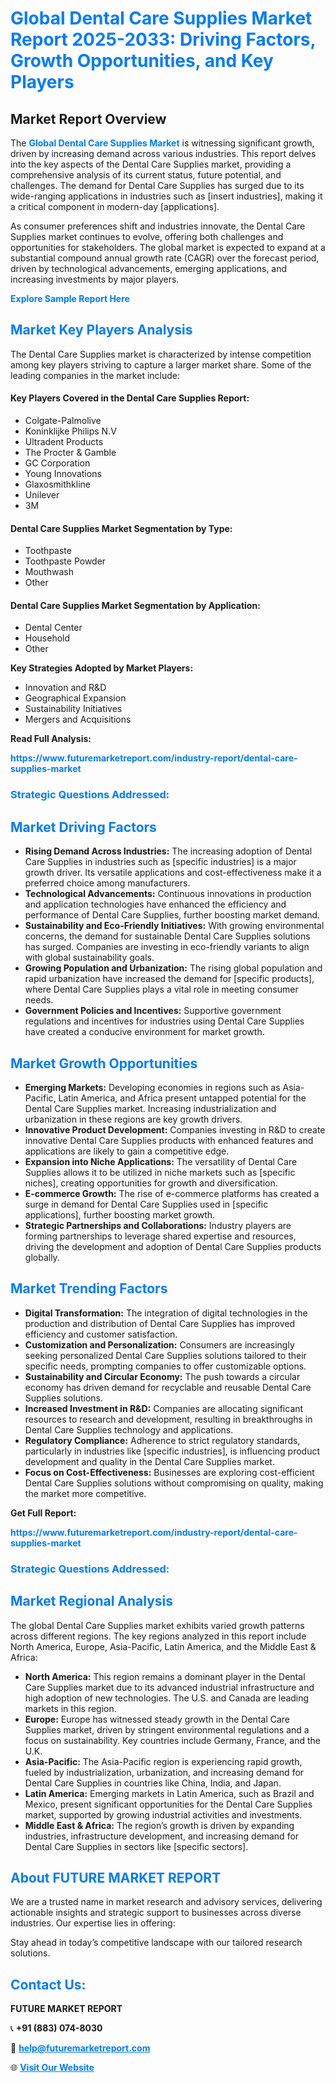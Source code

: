 <h1 style="color: #007BFF;">Global Dental Care Supplies Market Report 2025-2033: Driving Factors, Growth Opportunities, and Key Players</h1>

<section id="overview">
<h2>Market Report Overview</h2>
<p>The <a href="https://www.futuremarketreport.com/industry-report/dental-care-supplies-market" style="color: #007BFF; text-decoration: none;"><strong>Global Dental Care Supplies Market</strong></a> is witnessing significant growth, driven by increasing demand across various industries. This report delves into the key aspects of the Dental Care Supplies market, providing a comprehensive analysis of its current status, future potential, and challenges. The demand for Dental Care Supplies has surged due to its wide-ranging applications in industries such as [insert industries], making it a critical component in modern-day [applications].</p>
<p>As consumer preferences shift and industries innovate, the Dental Care Supplies market continues to evolve, offering both challenges and opportunities for stakeholders. The global market is expected to expand at a substantial compound annual growth rate (CAGR) over the forecast period, driven by technological advancements, emerging applications, and increasing investments by major players.</p>
</section>

<section id="overview">
<p><a href="https://www.futuremarketreport.com/request-sample/reportId=64740" style="color: #007BFF; text-decoration: none;"><strong>Explore Sample Report Here</strong></a></p>
</section>

<section id="key-players">
<h2 style="color: #007BFF;">Market Key Players Analysis</h2>
<p>The Dental Care Supplies market is characterized by intense competition among key players striving to capture a larger market share. Some of the leading companies in the market include:</p>
<h4>Key Players Covered in the Dental Care Supplies Report:</h4>
<ul><li>Colgate-Palmolive</li><li>Koninklijke Philips N.V</li><li>Ultradent Products</li><li>The Procter &amp; Gamble</li><li>GC Corporation</li><li>Young Innovations</li><li>Glaxosmithkline</li><li>Unilever</li><li>3M</li></ul>
<h4>Dental Care Supplies Market Segmentation by Type:</h4>
<ul><li>Toothpaste</li><li>Toothpaste Powder</li><li>Mouthwash</li><li>Other</li></ul>

<h4>Dental Care Supplies Market Segmentation by Application:</h4>
<ul><li>Dental Center</li><li>Household</li><li>Other</li></ul>
<p><strong>Key Strategies Adopted by Market Players:</strong></p>
<ul>
<li>Innovation and R&D</li>
<li>Geographical Expansion</li>
<li>Sustainability Initiatives</li>
<li>Mergers and Acquisitions</li>
</ul>
</section>

<section>
<p><strong>Read Full Analysis: </strong></p><a href="https://www.futuremarketreport.com/industry-report/dental-care-supplies-market" style="color: #007BFF; text-decoration: none;"><strong>https://www.futuremarketreport.com/industry-report/dental-care-supplies-market</strong></a>
<h3 style="color: #007BFF;">Strategic Questions Addressed:</h3>
</section>

<section id="driving-factors">
<h2 style="color: #007BFF;">Market Driving Factors</h2>
<ul>
<li><strong>Rising Demand Across Industries:</strong> The increasing adoption of Dental Care Supplies in industries such as [specific industries] is a major growth driver. Its versatile applications and cost-effectiveness make it a preferred choice among manufacturers.</li>
<li><strong>Technological Advancements:</strong> Continuous innovations in production and application technologies have enhanced the efficiency and performance of Dental Care Supplies, further boosting market demand.</li>
<li><strong>Sustainability and Eco-Friendly Initiatives:</strong> With growing environmental concerns, the demand for sustainable Dental Care Supplies solutions has surged. Companies are investing in eco-friendly variants to align with global sustainability goals.</li>
<li><strong>Growing Population and Urbanization:</strong> The rising global population and rapid urbanization have increased the demand for [specific products], where Dental Care Supplies plays a vital role in meeting consumer needs.</li>
<li><strong>Government Policies and Incentives:</strong> Supportive government regulations and incentives for industries using Dental Care Supplies have created a conducive environment for market growth.</li>
</ul>
</section>

<section id="growth-opportunities">
<h2 style="color: #007BFF;">Market Growth Opportunities</h2>
<ul>
<li><strong>Emerging Markets:</strong> Developing economies in regions such as Asia-Pacific, Latin America, and Africa present untapped potential for the Dental Care Supplies market. Increasing industrialization and urbanization in these regions are key growth drivers.</li>
<li><strong>Innovative Product Development:</strong> Companies investing in R&D to create innovative Dental Care Supplies products with enhanced features and applications are likely to gain a competitive edge.</li>
<li><strong>Expansion into Niche Applications:</strong> The versatility of Dental Care Supplies allows it to be utilized in niche markets such as [specific niches], creating opportunities for growth and diversification.</li>
<li><strong>E-commerce Growth:</strong> The rise of e-commerce platforms has created a surge in demand for Dental Care Supplies used in [specific applications], further boosting market growth.</li>
<li><strong>Strategic Partnerships and Collaborations:</strong> Industry players are forming partnerships to leverage shared expertise and resources, driving the development and adoption of Dental Care Supplies products globally.</li>
</ul>
</section>

<section id="trending-factors">
<h2 style="color: #007BFF;">Market Trending Factors</h2>
<ul>
<li><strong>Digital Transformation:</strong> The integration of digital technologies in the production and distribution of Dental Care Supplies has improved efficiency and customer satisfaction.</li>
<li><strong>Customization and Personalization:</strong> Consumers are increasingly seeking personalized Dental Care Supplies solutions tailored to their specific needs, prompting companies to offer customizable options.</li>
<li><strong>Sustainability and Circular Economy:</strong> The push towards a circular economy has driven demand for recyclable and reusable Dental Care Supplies solutions.</li>
<li><strong>Increased Investment in R&D:</strong> Companies are allocating significant resources to research and development, resulting in breakthroughs in Dental Care Supplies technology and applications.</li>
<li><strong>Regulatory Compliance:</strong> Adherence to strict regulatory standards, particularly in industries like [specific industries], is influencing product development and quality in the Dental Care Supplies market.</li>
<li><strong>Focus on Cost-Effectiveness:</strong> Businesses are exploring cost-efficient Dental Care Supplies solutions without compromising on quality, making the market more competitive.</li>
</ul>
</section>

<section>
<p><strong>Get Full Report: </strong></p><a href="https://www.futuremarketreport.com/industry-report/dental-care-supplies-market" style="color: #007BFF; text-decoration: none;"><strong>https://www.futuremarketreport.com/industry-report/dental-care-supplies-market</strong></a>
<h3 style="color: #007BFF;">Strategic Questions Addressed:</h3>
</section>


<section id="regional-analysis">
<h2 style="color: #007BFF;">Market Regional Analysis</h2>
<p>The global Dental Care Supplies market exhibits varied growth patterns across different regions. The key regions analyzed in this report include North America, Europe, Asia-Pacific, Latin America, and the Middle East & Africa:</p>
<ul>
<li><strong>North America:</strong> This region remains a dominant player in the Dental Care Supplies market due to its advanced industrial infrastructure and high adoption of new technologies. The U.S. and Canada are leading markets in this region.</li>
<li><strong>Europe:</strong> Europe has witnessed steady growth in the Dental Care Supplies market, driven by stringent environmental regulations and a focus on sustainability. Key countries include Germany, France, and the U.K.</li>
<li><strong>Asia-Pacific:</strong> The Asia-Pacific region is experiencing rapid growth, fueled by industrialization, urbanization, and increasing demand for Dental Care Supplies in countries like China, India, and Japan.</li>
<li><strong>Latin America:</strong> Emerging markets in Latin America, such as Brazil and Mexico, present significant opportunities for the Dental Care Supplies market, supported by growing industrial activities and investments.</li>
<li><strong>Middle East & Africa:</strong> The region’s growth is driven by expanding industries, infrastructure development, and increasing demand for Dental Care Supplies in sectors like [specific sectors].</li>
</ul>
</section>

<footer>
<h2 style="color: #007BFF;">About FUTURE MARKET REPORT</h2>
<p>We are a trusted name in market research and advisory services, delivering actionable insights and strategic support to businesses across diverse industries. Our expertise lies in offering:</p>

<p>Stay ahead in today’s competitive landscape with our tailored research solutions.</p>

<h2 style="color: #007BFF;">Contact Us:</h2>
<p><strong>FUTURE MARKET REPORT</strong></p>
<p>📞 <strong>+91 (883) 074-8030</strong></p>
<p>📧 <strong><a href="mailto:help@futuremarketreport.com" style="color: #007BFF;">help@futuremarketreport.com</a></strong></p>
<p>🌐 <strong><a href="https://www.futuremarketreport.com/" style="color: #007BFF;">Visit Our Website</a></strong></p>
</footer>